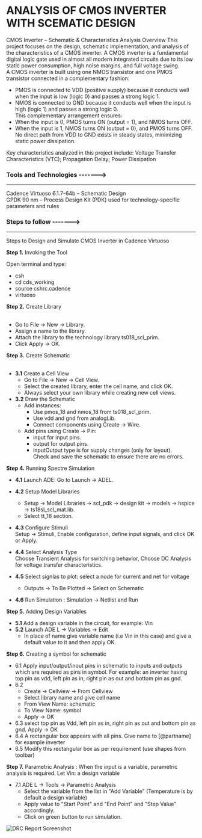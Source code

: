 # ANALYSIS OF CMOS INVERTER WITH SCEMATIC DESIGN

CMOS Inverter – Schematic & Characteristics Analysis
Overview
This project focuses on the design, schematic implementation, and analysis of the characteristics of a CMOS inverter. A CMOS inverter is a fundamental digital logic gate used in almost all modern integrated circuits due to its low static power consumption, high noise margins, and full voltage swing.<br>
A CMOS inverter is built using one NMOS transistor and one PMOS transistor connected in a complementary fashion:
- PMOS is connected to VDD (positive supply) because it conducts well when the input is low (logic 0) and passes a strong logic 1.<br>
- NMOS is connected to GND because it conducts well when the input is high (logic 1) and passes a strong logic 0.<br>
This complementary arrangement ensures:
- When the input is 0, PMOS turns ON (output = 1), and NMOS turns OFF.<br>
- When the input is 1, NMOS turns ON (output = 0), and PMOS turns OFF.<br>
No direct path from VDD to GND exists in steady states, minimizing static power dissipation.

Key characteristics analyzed in this project include:
Voltage Transfer Characteristics (VTC);
Propagation Delay;
Power Dissipation

### Tools and Technologies ------->
---
Cadence Virtuoso 6.1.7-64b – Schematic Design <br>
GPDK 90 nm – Process Design Kit (PDK) used for technology-specific parameters and rules

### Steps to follow ------->
---
Steps to Design and Simulate CMOS Inverter in Cadence Virtuoso<br>

**Step 1.** Invoking the Tool<br>

Open terminal and type:<br>
- csh<br>
- cd cds_working<br>
- source cshrc.cadence<br>
- virtuoso<br>

**Step 2.** Create Library<br>
<br>
- Go to File → New → Library.<br>
- Assign a name to the library.<br>
- Attach the library to the technology library ts018_scl_prim.<br>
- Click Apply → OK.<br>

**Step 3.** Create Schematic<br>
<br>
- **3.1** Create a Cell View<br>
    - Go to File → New → Cell View.<br>
    - Select the created library, enter the cell name, and click OK.<br>
    - Always select your own library while creating new cell views.<br>
- **3.2** Draw the Schematic<br>
    - Add instances:<br>
        - Use pmos_18 and nmos_18 from ts018_scl_prim.<br>
        - Use vdd and gnd from analogLib.<br>
        - Connect components using Create → Wire.<br>
    - Add pins using Create → Pin:<br>
        - input for input pins.<br>
        - output for output pins.<br>
        - inputOutput type is for supply changes (only for layout).<br>
Check and save the schematic to ensure there are no errors.<br>

**Step 4.** Running Spectre Simulation<br>
- **4.1** Launch ADE: Go to Launch → ADEL.<br>
- **4.2** Setup Model Libraries<br>
    -  Setup → Model Libraries → scl_pdk → design kit → models → hspice → ts18sl_scl_mat.lib.<br>
    -  Select tt_18 section.<br>

- **4.3** Configure Stimuli<br>
    Setup → Stimuli, Enable configuration, define input signals, and click OK or Apply.<br>

- **4.4** Select Analysis Type<br>
Choose Transient Analysis for switching behavior, Choose DC Analysis for voltage transfer characteristics.<br>
- **4.5** Select signlas to plot: select a node for current and net for voltage<br>
    - Outputs -> To Be Plotted -> Select on Schematic<br>
- **4.6** Run Simulation : Simulation -> Netlist and Run<br>

**Step 5.** Adding Design Variables<br>
- **5.1** Add a design variable in the circuit, for example: Vin <br>
- **5.2** Launch ADE L -> Variables -> Edit<br>
    - In place of name give variable name (i.e Vin in this case) and give a default value to it and then apply OK.<br>

**Step 6.** Creating a symbol for schematic<br>
- 6.1 Apply input/output/inout pins in schematic to inputs and outputs which are required as pins in symbol. For example: an inverter having top pin as vdd, left pin as in, right pin as out and bottom pin as gnd.
- 6.2<br>
    - Create -> Cellview -> From Cellview<br>
    - Select library name and give cell name<br>
    - From View Name: schematic<br>
    - To View Name: symbol<br>
    - Apply -> OK<br>
- 6.3 select top pin as Vdd, left pin as in, right pin as out and bottom pin as gnd. Apply -> OK<br>
- 6.4 A rectangular box appears with all pins. Give name to [@partname] for example inverter<br>
- 6.5 Modify this rectangular box as per requirement (use shapes from toolbar)<br>

**Step 7.** Parametric Analysis : When the input is a variable, parametric analysis is required. Let Vin: a design variable
- 7.1 ADE L -> Tools -> Parametric Analysis
    - Select the variable from the list in "Add Variable" (Temperature is by default a design variable)
    - Apply value to "Start Point" and "End Point" and "Step Value" accordingly.
    - Click on green button to run simulation.

![DRC Report Screenshot]()

    
    
    
    
    
    
    
    
     
